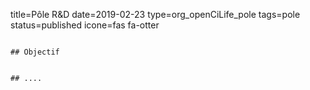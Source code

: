 title=Pôle R&D
date=2019-02-23
type=org_openCiLife_pole
tags=pole
status=published
icone=fas fa-otter
~~~~~~

## Objectif


## ....